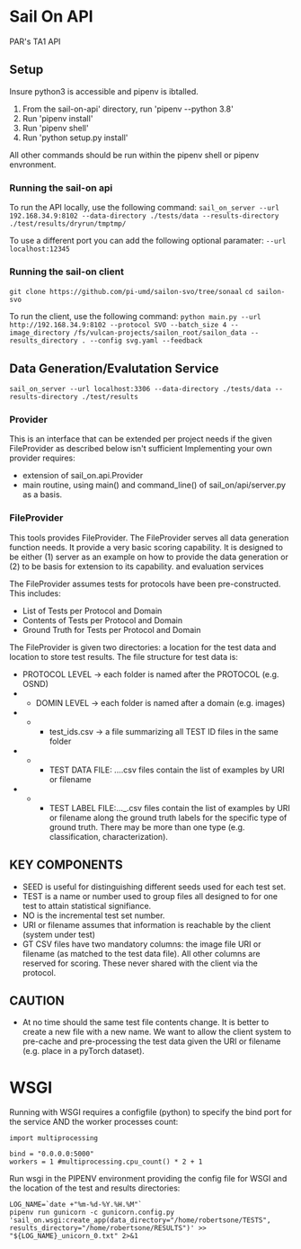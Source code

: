 # Sail On API
PAR's TA1 API

## Setup

Insure python3 is accessible and pipenv is ibtalled.

1. From the sail-on-api' directory, run 'pipenv --python 3.8'
2. Run 'pipenv install'
2. Run 'pipenv shell'
3. Run 'python setup.py install'

All other commands should be run within the pipenv shell or pipenv envronment.

### Running the sail-on api

To run the API locally, use the following command:
   `sail_on_server --url 192.168.34.9:8102 --data-directory ./tests/data --results-directory ./test/results/dryrun/tmptmp/`

To use a different port you can add the following optional paramater:
   `--url localhost:12345`

### Running the sail-on client

`git clone https://github.com/pi-umd/sailon-svo/tree/sonaal`
`cd sailon-svo`

To run the client, use the following command:
   `python main.py --url http://192.168.34.9:8102 --protocol SVO --batch_size 4 --image_directory /fs/vulcan-projects/sailon_root/sailon_data --results_directory . --config svg.yaml --feedback`


## Data Generation/Evalutation Service

`sail_on_server --url localhost:3306 --data-directory ./tests/data --results-directory ./test/results`


### Provider

This is an interface that can be extended per project needs if the given FileProvider as described below isn't sufficient
Implementing your own provider requires:
* extension of sail_on.api.Provider
* main routine, using main() and command_line() of sail_on/api/server.py as a basis.

### FileProvider
This tools provides FileProvider. The FileProvider serves all data generation function needs.
It provide a very basic scoring capability.  It is designed to be either
 (1) server as an example on how to provide the data generation or (2) to be basis for extension to its capability.
and evaluation services

The FileProvider assumes tests for protocols have been pre-constructed. This includes:
* List of Tests per Protocol and Domain
* Contents of Tests per Protocol and Domain
* Ground Truth for Tests per Protocol and Domain 

The FileProvider is given two directories: a location for the test data and location to store test results.
The file structure for test data is:
+ PROTOCOL LEVEL -> each folder is named after the PROTOCOL (e.g. OSND)
+ + DOMIN LEVEL -> each folder is named after a domain (e.g. images)
+ + + test_ids.csv -> a file summarizing all TEST ID files in the same folder
+ + + TEST DATA FILE: <PROTOCOL>.<TEST>.<NO>.<SEED>.csv files contain the list of examples by URI or filename
+ + + TEST LABEL FILE:<PROTOCOL>.<TEST>.<NO>.<SEED>_<GTTYPE>.csv files contain the list of examples by URI or filename along the ground truth labels for the specific type of ground truth.  There may be more than one type (e.g. classification, characterization).


## KEY COMPONENTS

* SEED is useful for distinguishing different seeds used for each test set.
* TEST is a name or number used to group files all designed to for one test to attain statistical signifiance.
* NO is the incremental test set number.
* URI or filename assumes that information is reachable by the client (system under test)
* GT CSV files have two mandatory columns: the image file URI or filename (as matched to the test data file).  All other columns are reserved for scoring.
These never shared with the client via the protocol.


## CAUTION

* At no time should the same test file contents change.  It is better to create a new file with a new name.
We want to allow the client system to pre-cache and pre-processing the test data given the URI or filename  (e.g. place in a pyTorch dataset).


# WSGI

Running with WSGI requires a configfile (python) to specify the bind port for the service AND the worker processes count:

```
import multiprocessing

bind = "0.0.0.0:5000"
workers = 1 #multiprocessing.cpu_count() * 2 + 1
```

Run wsgi in the PIPENV environment providing the config file for WSGI and the location of the test and results directories:

```
LOG_NAME=`date +"%m-%d-%Y.%H.%M"`
pipenv run gunicorn -c gunicorn.config.py 'sail_on.wsgi:create_app(data_directory="/home/robertsone/TESTS", results_directory="/home/robertsone/RESULTS")' >> "${LOG_NAME}_unicorn_0.txt" 2>&1
```
